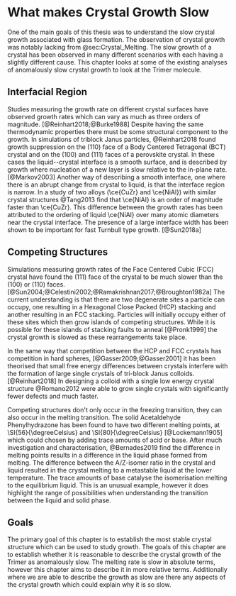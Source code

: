 # What makes Crystal Growth Slow

One of the main goals of this thesis
was to understand the slow crystal growth associated with glass formation.
The observation of crystal growth was notably lacking from @sec:Crystal_Melting.
The slow growth of a crystal has been observed in many different scenarios
with each having a slightly different cause.
This chapter looks at some of the existing analyses of
anomalously slow crystal growth to look at the Trimer molecule.

## Interfacial Region

Studies measuring the growth rate
on different crystal surfaces
have observed growth rates
which can vary as much as three orders of magnitude. [@Reinhart2018;@Burke1988]
Despite having the same thermodynamic properties
there must be some structural component to the growth.
In simulations of triblock Janus particles,
@Reinhart2018 found growth suppression on
the (110) face of a Body Centered Tetragonal (BCT) crystal
and on the (100) and (111) faces of a perovskite crystal.
In these cases the liquid--crystal interface is a smooth surface,
and is described by growth where nucleation of a new layer
is slow relative to the in-plane rate. [@Markov2003]
Another way of describing a smooth interface,
one where there is an abrupt change from crystal to liquid,
is that the interface region is narrow.
In a study of two alloys (\ce{CuZr} and \ce{NiAl}) with similar crystal structures
@Tang2013 find that \ce{NiAl} is an order of magnitude faster than \ce{CuZr}.
This difference between the growth rates has been attributed to
the ordering of liquid \ce{NiAl} over many atomic diameters near the crystal interface.
The presence of a large interface width
has been shown to be important for fast Turnbull type growth. [@Sun2018a]

## Competing Structures

Simulations measuring growth rates of the Face Centered Cubic (FCC) crystal
have found the (111) face of the crystal to be much slower than
the (100) or (110) faces. [@Sun2004;@Celestini2002;@Ramakrishnan2017;@Broughton1982a]
The current understanding is that there are two degenerate sites a particle can occupy,
one resulting in a Hexagonal Close Packed (HCP) stacking and another resulting in an FCC stacking.
Particles will initially occupy either of these sites
which then grow islands of competing structures.
While it is possible for these islands of stacking faults to anneal [@Pronk1999]
the crystal growth is slowed as these rearrangements take place.

In the same way that competition between the HCP and FCC crystals
has competition in hard spheres, [@Gasser2009;@Gasser2001]
it has been theorised that small free energy differences between crystals
interfere with the formation of large single crystals of tri-block Janus colloids. [@Reinhart2018]
In designing a colloid with a single low energy crystal structure
@Romano2012 were able to grow single crystals
with significantly fewer defects and much faster.

Competing structures don't only occur in the freezing transition,
they can also occur in the melting transition.
The solid Acetaldehyde Phenylhydrazone has been found to have
two different melting points,
at \SI{56}{\degreeCelsius} and \SI{80}{\degreeCelsius} [@Lockemann1905]
which could chosen by adding trace amounts of acid or base.
After much investigation and characterisation,
@Bernades2019 find the difference in melting points
results in a difference in the liquid phase formed from melting.
The difference between the A/Z-isomer ratio in the crystal and liquid
resulted in the crystal melting to a metastable liquid at the lower temperature.
The trace amounts of base catalyse the isomerisation
melting to the equilibrium liquid.
This is an unusual example,
however it does highlight the range of possibilities
when understanding the transition between the liquid and solid phase.

## Goals

The primary goal of this chapter is to establish
the most stable crystal structure
which can be used to study growth.
The goals of this chapter are to establish whether
it is reasonable to describe the crystal growth
of the Trimer as anomalously slow.
The melting rate is slow in absolute terms,
however this chapter aims to describe it in more relative terms.
Additionally where we are able to describe the growth as slow
are there any aspects of the crystal growth
which could explain why it is so slow.
